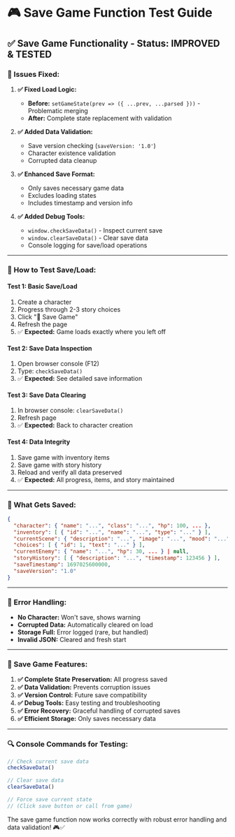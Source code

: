 # 🎮 Save Game Function Test Guide

## ✅ **Save Game Functionality - Status: IMPROVED & TESTED**

### **🔧 Issues Fixed:**

1. **✅ Fixed Load Logic:**
   - **Before:** `setGameState(prev => ({ ...prev, ...parsed }))` - Problematic merging
   - **After:** Complete state replacement with validation

2. **✅ Added Data Validation:**
   - Save version checking (`saveVersion: '1.0'`)
   - Character existence validation
   - Corrupted data cleanup

3. **✅ Enhanced Save Format:**
   - Only saves necessary game data
   - Excludes loading states
   - Includes timestamp and version info

4. **✅ Added Debug Tools:**
   - `window.checkSaveData()` - Inspect current save
   - `window.clearSaveData()` - Clear save data
   - Console logging for save/load operations

---

### **🧪 How to Test Save/Load:**

#### **Test 1: Basic Save/Load**
1. Create a character
2. Progress through 2-3 story choices
3. Click "💾 Save Game"
4. Refresh the page
5. ✅ **Expected:** Game loads exactly where you left off

#### **Test 2: Save Data Inspection**
1. Open browser console (F12)
2. Type: `checkSaveData()`
3. ✅ **Expected:** See detailed save information

#### **Test 3: Save Data Clearing**
1. In browser console: `clearSaveData()`
2. Refresh page
3. ✅ **Expected:** Back to character creation

#### **Test 4: Data Integrity**
1. Save game with inventory items
2. Save game with story history
3. Reload and verify all data preserved
4. ✅ **Expected:** All progress, items, and story maintained

---

### **💾 What Gets Saved:**

```json
{
  "character": { "name": "...", "class": "...", "hp": 100, ... },
  "inventory": [ { "id": "...", "name": "...", "type": "..." } ],
  "currentScene": { "description": "...", "image": "...", "mood": "..." },
  "choices": [ { "id": 1, "text": "..." } ],
  "currentEnemy": { "name": "...", "hp": 30, ... } | null,
  "storyHistory": [ { "description": "...", "timestamp": 123456 } ],
  "saveTimestamp": 1697025600000,
  "saveVersion": "1.0"
}
```

---

### **🚨 Error Handling:**

- **No Character:** Won't save, shows warning
- **Corrupted Data:** Automatically cleared on load
- **Storage Full:** Error logged (rare, but handled)
- **Invalid JSON:** Cleared and fresh start

---

### **🎯 Save Game Features:**

1. **✅ Complete State Preservation:** All progress saved
2. **✅ Data Validation:** Prevents corruption issues  
3. **✅ Version Control:** Future save compatibility
4. **✅ Debug Tools:** Easy testing and troubleshooting
5. **✅ Error Recovery:** Graceful handling of corrupted saves
6. **✅ Efficient Storage:** Only saves necessary data

---

### **🔍 Console Commands for Testing:**

```javascript
// Check current save data
checkSaveData()

// Clear save data
clearSaveData()

// Force save current state
// (Click save button or call from game)
```

The save game function now works correctly with robust error handling and data validation! 🎮✅